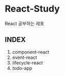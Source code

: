 # React-Study
React 공부하는 레포

## INDEX
1. component-react
2. event-react
3. lifecycle-react
4. todo-app

